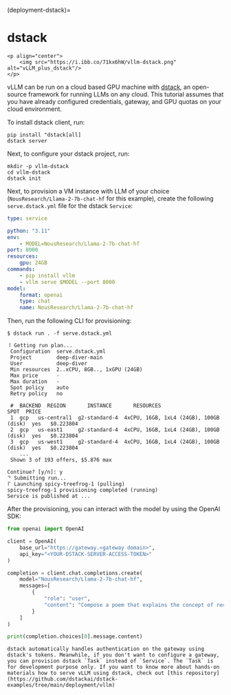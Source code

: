 (deployment-dstack)=

# dstack

```{raw} html
<p align="center">
    <img src="https://i.ibb.co/71kx6hW/vllm-dstack.png" alt="vLLM_plus_dstack"/>
</p>
```

vLLM can be run on a cloud based GPU machine with [dstack](https://dstack.ai/), an open-source framework for running LLMs on any cloud. This tutorial assumes that you have already configured credentials, gateway, and GPU quotas on your cloud environment.

To install dstack client, run:

```console
pip install "dstack[all]
dstack server
```

Next, to configure your dstack project, run:

```console
mkdir -p vllm-dstack
cd vllm-dstack
dstack init
```

Next, to provision a VM instance with LLM of your choice (`NousResearch/Llama-2-7b-chat-hf` for this example), create the following `serve.dstack.yml` file for the dstack `Service`:

```yaml
type: service

python: "3.11"
env:
    - MODEL=NousResearch/Llama-2-7b-chat-hf
port: 8000
resources:
    gpu: 24GB
commands:
    - pip install vllm
    - vllm serve $MODEL --port 8000
model:
    format: openai
    type: chat
    name: NousResearch/Llama-2-7b-chat-hf
```

Then, run the following CLI for provisioning:

```console
$ dstack run . -f serve.dstack.yml

⠸ Getting run plan...
 Configuration  serve.dstack.yml
 Project        deep-diver-main
 User           deep-diver
 Min resources  2..xCPU, 8GB.., 1xGPU (24GB)
 Max price      -
 Max duration   -
 Spot policy    auto
 Retry policy   no

 #  BACKEND  REGION       INSTANCE       RESOURCES                               SPOT  PRICE
 1  gcp   us-central1  g2-standard-4  4xCPU, 16GB, 1xL4 (24GB), 100GB (disk)  yes   $0.223804
 2  gcp   us-east1     g2-standard-4  4xCPU, 16GB, 1xL4 (24GB), 100GB (disk)  yes   $0.223804
 3  gcp   us-west1     g2-standard-4  4xCPU, 16GB, 1xL4 (24GB), 100GB (disk)  yes   $0.223804
    ...
 Shown 3 of 193 offers, $5.876 max

Continue? [y/n]: y
⠙ Submitting run...
⠏ Launching spicy-treefrog-1 (pulling)
spicy-treefrog-1 provisioning completed (running)
Service is published at ...
```

After the provisioning, you can interact with the model by using the OpenAI SDK:

```python
from openai import OpenAI

client = OpenAI(
    base_url="https://gateway.<gateway domain>",
    api_key="<YOUR-DSTACK-SERVER-ACCESS-TOKEN>"
)

completion = client.chat.completions.create(
    model="NousResearch/Llama-2-7b-chat-hf",
    messages=[
        {
            "role": "user",
            "content": "Compose a poem that explains the concept of recursion in programming.",
        }
    ]
)

print(completion.choices[0].message.content)
```

```{note}
dstack automatically handles authentication on the gateway using dstack's tokens. Meanwhile, if you don't want to configure a gateway, you can provision dstack `Task` instead of `Service`. The `Task` is for development purpose only. If you want to know more about hands-on materials how to serve vLLM using dstack, check out [this repository](https://github.com/dstackai/dstack-examples/tree/main/deployment/vllm)
```
